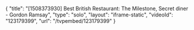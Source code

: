 {
    "title": "[1508373930] Best British Restaurant: The Milestone, Secret diner - Gordon Ramsay",
    "type": "solo",
    "layout": "iframe-static",
    "videoId": "123179399",
    "url": "\/tvpembed\/123179399"
}
